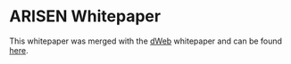 # ARISEN Whitepaper

This whitepaper was merged with the [dWeb](https://dwebx.org) whitepaper and can be found [here](https://github.com/distributedweb/whitepaper#arisen).
